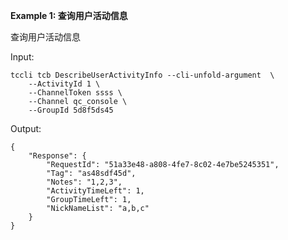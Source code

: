 **Example 1: 查询用户活动信息**

查询用户活动信息

Input: 

```
tccli tcb DescribeUserActivityInfo --cli-unfold-argument  \
    --ActivityId 1 \
    --ChannelToken ssss \
    --Channel qc_console \
    --GroupId 5d8f5ds45
```

Output: 
```
{
    "Response": {
        "RequestId": "51a33e48-a808-4fe7-8c02-4e7be5245351",
        "Tag": "as48sdf45d",
        "Notes": "1,2,3",
        "ActivityTimeLeft": 1,
        "GroupTimeLeft": 1,
        "NickNameList": "a,b,c"
    }
}
```

